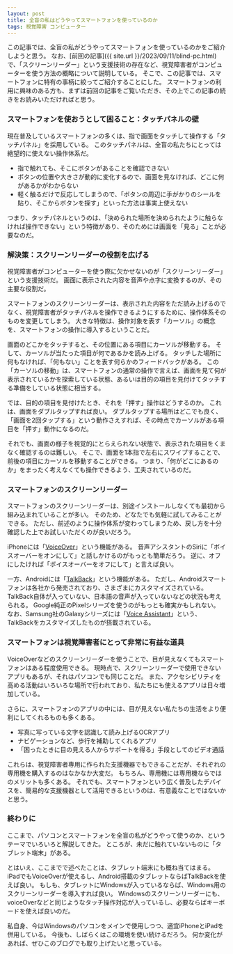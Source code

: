 ```yaml
---
layout: post
title: 全盲の私はどうやってスマートフォンを使っているのか
tags: 視覚障害 コンピューター
---
```

この記事では、全盲の私がどうやってスマートフォンを使っているのかをご紹介しようと思う。
なお、[前回の記事]({{ site.url }}/2023/09/11/blind-pc.html)で、「スクリーンリーダー」という支援技術の存在など、視覚障害者がコンピューターを使う方法の概略について説明している。
そこで、この記事では、スマートフォンに特有の事柄に絞ってご紹介することにした。
スマートフォンの利用に興味のある方も、まずは前回の記事をご覧いただき、その上でこの記事の続きをお読みいただければと思う。

### スマートフォンを使おうとして困ること：タッチパネルの壁

現在普及しているスマートフォンの多くは、指で画面をタッチして操作する「タッチパネル」を採用している。
このタッチパネルは、全盲の私たちにとっては絶望的に使えない操作体系だ。

* 指で触れても、そこにボタンがあることを確認できない
* ボタンの位置や大きさが動的に変化するので、画面を見なければ、どこに何があるかがわからない
* 軽く触るだけで反応してしまうので、「ボタンの周辺に手がかりのシールを貼り、そこからボタンを探す」といった方法は事実上使えない

つまり、タッチパネルというのは、「決められた場所を決められたように触らなければ操作できない」という特徴があり、そのためには画面を「見る」ことが必要なのだ。

### 解決策：スクリーンリーダーの役割を広げる

視覚障害者がコンピューターを使う際に欠かせないのが「スクリーンリーダー」という支援技術だ。
画面に表示された内容を音声や点字に変換するのが、その主要な役割だ。

スマートフォンのスクリーンリーダーは、表示された内容をただ読み上げるのでなく、視覚障害者がタッチパネルを操作できるようにするために、操作体系そのものを変更してしまう。
大きな特徴は、操作対象を表す「カーソル」の概念を、スマートフォンの操作に導入するということだ。

画面のどこかをタッチすると、その位置にある項目にカーソルが移動する。
そして、カーソルが当たった項目が何であるかを読み上げる。
タッチした場所に何もなければ、「何もない」ことを表す何らかのフィードバックがある。
この「カーソルの移動」は、スマートフォンの通常の操作で言えば、画面を見て何が表示されているかを探索している状態、あるいは目的の項目を見付けてタッチする準備をしている状態に相当する。

では、目的の項目を見付けたとき、それを「押す」操作はどうするのか。
これは、画面をダブルタップすれば良い。
ダブルタップする場所はどこでも良く、「画面を2回タップする」という動作さえすれば、その時点でカーソルがある項目を「押す」動作になるのだ。

それでも、画面の様子を視覚的にとらえられない状態で、表示された項目をくまなく確認するのは難しい。
そこで、画面を1本指で左右にスワイプすることで、前後の項目にカーソルを移動することができる。
つまり、「何がどこにあるのか」をまったく考えなくても操作できるよう、工夫されているのだ。

### スマートフォンのスクリーンリーダー

スマートフォンのスクリーンリーダーは、別途インストールしなくても最初から組み込まれていることが多い。
そのため、どなたでも気軽に試してみることができる。
ただし、前述のように操作体系が変わってしまうため、戻し方を十分確認した上でお試しいただくのが良いだろう。

iPhoneには「[VoiceOver](https://support.apple.com/ja-jp/guide/iphone/iph3e2e415f/ios)」という機能がある。
音声アシスタントのSiriに「ボイスオーバーをオンにして」と話しかけるのがもっとも簡単だろう。
逆に、オフにしたければ「ボイスオーバーをオフにして」と言えば良い。

一方、Androidには「[TalkBack](https://support.google.com/accessibility/android/answer/6283677?hl=ja)」という機能がある。
ただし、Androidスマートフォンは各社から発売されており、さまざまにカスタマイズされている。
TalkBack自体が入っていない、日本語の音声が入っていないなどの状況も考えられる。
Google純正のPixelシリーズを使うのがもっとも確実かもしれない。
なお、Samsung社のGalaxyシリーズには「[Voice Assistant](https://www.samsung.com/jp/support/mobile-devices/how-to-use-the-talkback-feature/)」という、TalkBackをカスタマイズしたものが搭載されている。

### スマートフォンは視覚障害者にとって非常に有益な道具

VoiceOverなどのスクリーンリーダーを使うことで、目が見えなくてもスマートフォンはある程度使用できる。
現時点で、スクリーンリーダーで使用できないアプリもあるが、それはパソコンでも同じことだ。
また、アクセシビリティを高める活動はいろいろな場所で行われており、私たちにも使えるアプリは日々増加している。

さらに、スマートフォンのアプリの中には、目が見えない私たちの生活をより便利にしてくれるものも多くある。

* 写真に写っている文字を認識して読み上げるOCRアプリ
* ナビゲーションなど、歩行を補助してくれるアプリ
* 「困ったときに目の見える人からサポートを得る」手段としてのビデオ通話

これらは、視覚障害者専用に作られた支援機器でもできることだが、それぞれの専用機を購入するのはなかなか大変だ。
もちろん、専用機には専用機ならではのメリットも多くある。
それでも、スマートフォンという広く普及したデバイスを、簡易的な支援機器として活用できるというのは、有意義なことではないかと思う。

### 終わりに

ここまで、パソコンとスマートフォンを全盲の私がどうやって使うのか、というテーマでいろいろと解説してきた。
ところが、未だに触れていないものに「タブレット端末」がある。

とはいえ、ここまでで述べたことは、タブレット端末にも概ね当てはまる。
iPadでもVoiceOverが使えるし、Android搭載のタブレットならばTalkBackを使えば良い。
もしも、タブレットにWindowsが入っているならば、Windows用のスクリーンリーダーを導入すれば良い。
Windowsのスクリーンリーダーにも、voiceOverなどと同じようなタッチ操作対応が入っているし、必要ならばキーボードを使えば良いのだ。

私自身、今はWindowsのパソコンをメインで使用しつつ、適宜iPhoneとiPadを併用している。
今後も、しばらくはこの環境を使い続けるだろう。
何か変化があれば、ぜひこのブログでも取り上げたいと思っている。
